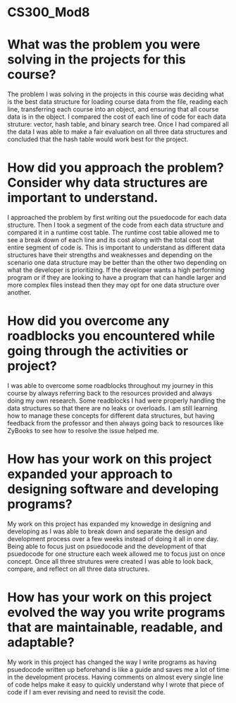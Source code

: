 # CS300_Mod8
# What was the problem you were solving in the projects for this course?
The problem I was solving in the projects in this course was deciding what is the best data structure for loading course data from the file, reading each line, transferring each course into an object, and ensuring that all course data is in the object. I compared the cost of each line of code for each data struture: vector, hash table, and binary search tree. Once I had compared all the data I was able to make a fair evaluation on all three data structures and concluded that the hash table would work best for the project.

# How did you approach the problem? Consider why data structures are important to understand.
I approached the problem by first writing out the psuedocode for each data structure. Then I took a segment of the code from each data structure and compared it in a runtime cost table. The runtime cost table allowed me to see a break down of each line and its cost along with the total cost that entire segment of code is. This is important to understand as different data structures have their strengths and weaknesses and depending on the scenario one data structure may be better than the other two depending on what the developer is prioritizing. If the developer wants a high performing program or if they are looking to have a program that can handle larger and more complex files instead then they may opt for one data structure over another.

# How did you overcome any roadblocks you encountered while going through the activities or project?
I was able to overcome some roadblocks throughout my journey in this course by always referring back to the resources provided and always doing my own research. Some readblocks I had were properly handling the data structures so that there are no leaks or overloads. I am still learning how to manage these concepts for different data structures, but having feedback from the professor and then always going back to resources like ZyBooks to see how to resolve the issue helped me. 

# How has your work on this project expanded your approach to designing software and developing programs?
My work on this project has expanded my knowedge in designing and developing as I was able to break down and separate the design and development process over a few weeks instead of doing it all in one day. Being able to focus just on psuedocode and the development of that psuedocode for one structure each week allowed me to focus just on once concept. Once all three strutures were created I was able to look back, compare, and reflect on all three data structures.

# How has your work on this project evolved the way you write programs that are maintainable, readable, and adaptable?
My work in this project has changed the way I write programs as having psuedocode written up beforehand is like a guide and saves me a lot of time in the development process. Having comments on almost every single line of code helps make it easy to quickly understand why I wrote that piece of code if I am ever revising and need to revisit the code.
